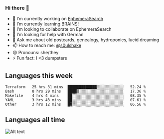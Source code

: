 ### Hi there 👋

<!--
**soulshake/soulshake** is a ✨ _special_ ✨ repository because its `README.md` (this file) appears on your GitHub profile.

Here are some ideas to get you started:

- 🔭 I’m currently working on ...
- 🌱 I’m currently learning ...
- 👯 I’m looking to collaborate on ...
- 🤔 I’m looking for help with ...
- 💬 Ask me about ...
- 📫 How to reach me: ...
- 😄 Pronouns: ...
- ⚡ Fun fact: ...
-->


- 🔭 I’m currently working on [EphemeraSearch](https://www.ephemerasearch.com/)
- 🌱 I’m currently learning BRAINS!
- 👯 I’m looking to collaborate on EphemeraSearch
- 🤔 I’m looking for help with German
- 💬 Ask me about old postcards, genealogy, hydroponics, lucid dreaming
- 📫 How to reach me: [@s0ulshake](https://twitter.com/soulshake)
- 😄 Pronouns: she/they
- ⚡ Fun fact: I <3 dumpsters

## Languages this week

<!--START_SECTION:waka-->
```text
Terraform   25 hrs 31 mins  █████████████░░░░░░░░░░░░   52.24 % 
Bash        8 hrs 29 mins   ████▒░░░░░░░░░░░░░░░░░░░░   17.36 % 
Makefile    4 hrs 4 mins    ██░░░░░░░░░░░░░░░░░░░░░░░   08.35 % 
YAML        3 hrs 43 mins   ██░░░░░░░░░░░░░░░░░░░░░░░   07.61 % 
Other       3 hrs 12 mins   █▓░░░░░░░░░░░░░░░░░░░░░░░   06.56 % 
```
<!--END_SECTION:waka-->

## Languages all time
![Alt text](https://wakatime.com/share/@aj/6aa10b67-a5e9-4fb1-acaf-8692f4385172.svg)
